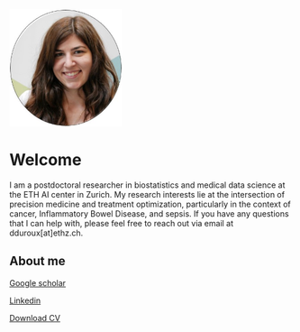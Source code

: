 <!--Text can be **bold**, _italic_, or ~~strikethrough~~.-->

<!--[Link to another page](./another-page.html).-->

<!--There should be whitespace between paragraphs.-->

<!--There should be whitespace between paragraphs. We recommend including a README, or a file with information about your project.-->

<img src="DD.jpg" alt="intro" style="width:200px;height:auto;" > 

# Welcome

I am a postdoctoral researcher in biostatistics and medical data science at the ETH AI center in Zurich. My research interests lie at the intersection of precision medicine and treatment optimization, particularly in the context of cancer, Inflammatory Bowel Disease, and sepsis. If you have any questions that I can help with, please feel free to reach out via email at dduroux[at]ethz.ch.

## About me

[Google scholar](https://scholar.google.com/citations?user=iqYwecUAAAAJ&hl=fr)

[Linkedin](https://www.linkedin.com/in/diane-duroux/)

<a href="DianeDuroux.pdf" download>Download CV</a>


<!--| :memo:  [Google scholar]([./another-page.html](https://scholar.google.com/citations?user=iqYwecUAAAAJ&hl=fr))   |-->
<!--|-----------------------------------------|-->

